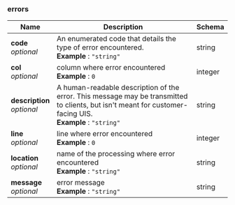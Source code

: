
<a name="errors"></a>
### errors

|Name|Description|Schema|
|---|---|---|
|**code**  <br>*optional*|An enumerated code that details the type of error encountered.  <br>**Example** : `"string"`|string|
|**col**  <br>*optional*|column where error encountered  <br>**Example** : `0`|integer|
|**description**  <br>*optional*|A human-readable description of the error. This message may be transmitted to clients, but isn't meant for customer-facing UIS.  <br>**Example** : `"string"`|string|
|**line**  <br>*optional*|line where error encountered  <br>**Example** : `0`|integer|
|**location**  <br>*optional*|name of the processing where error encountered  <br>**Example** : `"string"`|string|
|**message**  <br>*optional*|error message  <br>**Example** : `"string"`|string|



